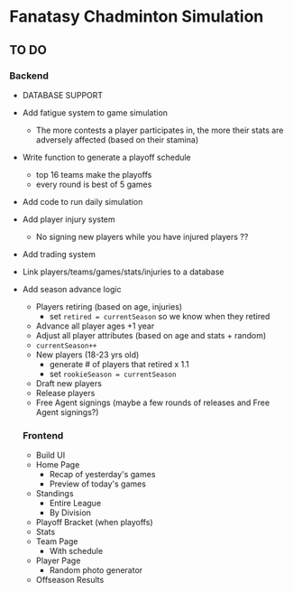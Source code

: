 # Fanatasy Chadminton Simulation

## TO DO

### Backend

- DATABASE SUPPORT
- Add fatigue system to game simulation
  - The more contests a player participates in, the more their stats are adversely affected (based on their stamina)
- Write function to generate a playoff schedule
  - top 16 teams make the playoffs
  - every round is best of 5 games
- Add code to run daily simulation
- Add player injury system
  - No signing new players while you have injured players ??
- Add trading system
- Link players/teams/games/stats/injuries to a database
- Add season advance logic

  - Players retiring (based on age, injuries)
    - set `retired = currentSeason` so we know when they retired
  - Advance all player ages +1 year
  - Adjust all player attributes (based on age and stats + random)
  - `currentSeason++`
  - New players (18-23 yrs old)
    - generate # of players that retired x 1.1
    - set `rookieSeason = currentSeason`
  - Draft new players
  - Release players
  - Free Agent signings (maybe a few rounds of releases and Free Agent signings?)

  ### Frontend

  - Build UI
  - Home Page
    - Recap of yesterday's games
    - Preview of today's games
  - Standings
    - Entire League
    - By Division
  - Playoff Bracket (when playoffs)
  - Stats
  - Team Page
    - With schedule
  - Player Page
    - Random photo generator
  - Offseason Results
